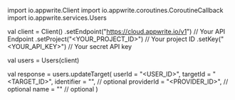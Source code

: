 import io.appwrite.Client
import io.appwrite.coroutines.CoroutineCallback
import io.appwrite.services.Users

val client = Client()
    .setEndpoint("https://cloud.appwrite.io/v1") // Your API Endpoint
    .setProject("&lt;YOUR_PROJECT_ID&gt;") // Your project ID
    .setKey("&lt;YOUR_API_KEY&gt;") // Your secret API key

val users = Users(client)

val response = users.updateTarget(
    userId = "<USER_ID>",
    targetId = "<TARGET_ID>",
    identifier = "<IDENTIFIER>", // optional
    providerId = "<PROVIDER_ID>", // optional
    name = "<NAME>" // optional
)
